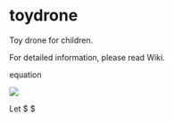 # toydrone
Toy drone for children.

For detailed information, please read Wiki.


equation

<img src="https://latex.codecogs.com/svg.latex?\x=\frac{-b\pm\sqrt{b^2-4ac}}{2a}"  />

Let $ $
